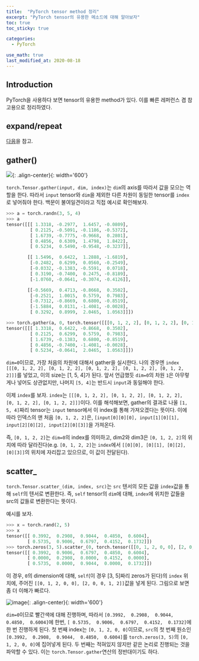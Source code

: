 ```yaml
---
title:  "PyTorch tensor method 정리"
excerpt: "PyTorch tensor의 유용한 메소드에 대해 알아보자"
toc: true
toc_sticky: true

categories:
  - PyTorch

use_math: true
last_modified_at: 2020-08-18
---
```


## Introduction

PyTorch을 사용하다 보면 tensor의 유용한 method가 있다.
이를 빠른 레퍼런스 겸 참고용으로 정리하였다.

## expand/repeat

[다음](https://inhyeokyoo.github.io/pytorch/Expand-Repeat-Compare/)을 참고.

## gather()

![](https://i.stack.imgur.com/nudGq.png){: .align-center}{: width='600'}

`torch.Tensor.gather(input, dim, index)`는 `dim`의 axis를 따라서 값을 모으는 역할을 한다.
따라서 `input` tensor와 `dim`을 제외한 다른 차원이 동일한 tensor를 `index`로 넣어줘야 한다. 백문이 불여일견이라고 직접 예시로 확인해보자.

```python
>>> a = torch.randn(3, 5, 4)
>>> a
tensor([[[ 1.3318, -0.2977,  1.6457, -0.0809],
         [ 0.2125, -0.5091, -0.1186, -0.5372],
         [ 1.6739, -0.7775, -0.9668,  0.2801],
         [ 0.4856,  0.6309,  1.4798,  1.8422],
         [ 0.5234,  0.5490, -0.9548, -0.3237]],

        [[ 1.5496,  0.6422,  1.2888, -1.6819],
         [-0.2482,  0.6299,  0.0560, -0.2549],
         [-0.0332, -0.1383, -0.5591,  0.0718],
         [ 0.3190, -0.7400,  0.2475, -0.8189],
         [-1.0760, -0.0641, -0.3074, -0.4126]],

        [[-0.5669,  0.4713, -0.8668,  0.3502],
         [-0.2521,  1.0015,  0.5759,  0.7983],
         [-0.7312, -0.8669,  0.6800, -0.8519],
         [-1.5884,  0.0131, -1.4081, -0.0028],
         [ 0.3292,  0.8999,  2.0465,  1.0563]]])

>>> torch.gather(a, 0, torch.tensor([[[0, 1, 2, 2], [0, 1, 2, 2], [0, 1, 2, 2], [0, 1, 2, 2], [0, 1, 2, 2]]]))
tensor([[[ 1.3318,  0.6422, -0.8668,  0.3502],
         [ 0.2125,  0.6299,  0.5759,  0.7983],
         [ 1.6739, -0.1383,  0.6800, -0.8519],
         [ 0.4856, -0.7400, -1.4081, -0.0028],
         [ 0.5234, -0.0641,  2.0465,  1.0563]]])
```

`dim=0`이므로, 가장 처음의 차원에 대해서 gather을 실시한다. 나의 경우엔 `index` `[[[0, 1, 2, 2], [0, 1, 2, 2], [0, 1, 2, 2], [0, 1, 2, 2], [0, 1, 2, 2]]]`를 넣었고, 이의 size는 [1, 5, 4]가 된다. 앞서 언급했듯 `dim=0`의 차원 `1`은 아무렇게나 넣어도 상관없지만, 나머지 `[5, 4]`는 반드시 `input`과 동일해야 한다.

이제 `index`를 보자. `index`는 `[[[0, 1, 2, 2], [0, 1, 2, 2], [0, 1, 2, 2], [0, 1, 2, 2], [0, 1, 2, 2]]]`이다. 이를 해석해보면, gather의 결과로 나올 `[1, 5, 4]`짜리 tensor는 `input` tensor에서 이 index를 통해 가져오겠다는 뜻이다. 이에 따라 인덱스의 맨 처음 `[0, 1, 2, 2]`은, `[input[0][0][0], input[1][0][1], input[2][0][2], input[2][0][3]]`을 가져온다.

즉, `[0, 1, 2, 2]`는 `dim=0`의 index를 의미하고, dim2와 dim3은 `[0, 1, 2, 2]`의 위치에 따라 달라진다(e.g. `[0, 1, 2, 2]`는 `index`에서 `[[0][0], [0][1], [0][2], [0][3]]`의 위치에 자리잡고 있으므로, 이 값이 전달된다).


## scatter_

`torch.Tensor.scatter_(dim, index, src)`는 `src` 텐서의 모든 값을 `index`값을 통해 `self`의 텐서로 변환한다. 즉, `self` tensor의 `dim`에 대해, `index`에 위치한 값들을 src의 값들로 변환한다는 뜻이다.

예시를 보자.

```python
>>> x = torch.rand(2, 5)
>>> x
tensor([[ 0.3992,  0.2908,  0.9044,  0.4850,  0.6004],
        [ 0.5735,  0.9006,  0.6797,  0.4152,  0.1732]])
>>> torch.zeros(3, 5).scatter_(0, torch.tensor([[0, 1, 2, 0, 0], [2, 0, 0, 1, 2]]), x)
tensor([[ 0.3992,  0.9006,  0.6797,  0.4850,  0.6004],
        [ 0.0000,  0.2908,  0.0000,  0.4152,  0.0000],
        [ 0.5735,  0.0000,  0.9044,  0.0000,  0.1732]])
```

이 경우, `0`의 dimension에 대해, `self`(이 경우 [3, 5]짜리 zeros가 된다)의 `index` 위치에, 주어진 `[[0, 1, 2, 0, 0], [2, 0, 0, 1, 2]]`값을 넣게 된다. 그림으로 보면 좀 더 이해가 빠르다.


![image](https://user-images.githubusercontent.com/47516855/90478303-efd7cd80-e167-11ea-90c4-cab8b102dd08.png){: .align-center}{: width='600'}

`dim=0`이므로 빨간색에 대해 진행하며, 따라서 `[0.3992,  0.2908,  0.9044,  0.4850,  0.6004]`에 한번,
`[ 0.5735,  0.9006,  0.6797,  0.4152,  0.1732]`에 한 번 진행하게 된다.
첫 번째 index는 `[0, 1, 2, 0, 0]`이므로, `src`의 첫 번째 원소인 `[0.3992,  0.2908,  0.9044,  0.4850,  0.6004]`를 `torch.zeros(3, 5)`의 `[0, 1, 2, 0, 0]`에 집어넣게 된다. 두 번째는 적혀있지 않지만 같은 논리로 진행되는 것을 파악할 수 있다. 이는 `torch.Tensor.gather`연산의 정반대이기도 하다.




